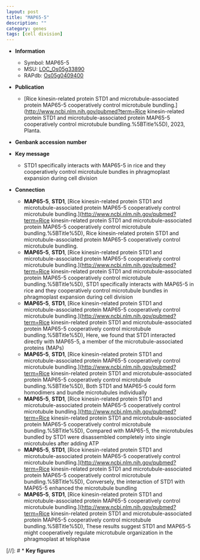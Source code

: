 ```yaml
---
layout: post
title: "MAP65-5"
description: ""
category: genes
tags: [cell division]
---
```


* **Information**  
    + Symbol: MAP65-5  
    + MSU: [LOC_Os05g33890](http://rice.uga.edu/cgi-bin/ORF_infopage.cgi?orf=LOC_Os05g33890)  
    + RAPdb: [Os05g0409400](http://rapdb.dna.affrc.go.jp/viewer/gbrowse_details/irgsp1?name=Os05g0409400)  

* **Publication**  
    + [Rice kinesin-related protein STD1 and microtubule-associated protein MAP65-5 cooperatively control microtubule bundling.](http://www.ncbi.nlm.nih.gov/pubmed?term=Rice kinesin-related protein STD1 and microtubule-associated protein MAP65-5 cooperatively control microtubule bundling.%5BTitle%5D), 2023, Planta.

* **Genbank accession number**  

* **Key message**  
    + STD1 specifically interacts with MAP65-5 in rice and they cooperatively control microtubule bundles in phragmoplast expansion during cell division

* **Connection**  
    + __MAP65-5__, __STD1__, [Rice kinesin-related protein STD1 and microtubule-associated protein MAP65-5 cooperatively control microtubule bundling.](http://www.ncbi.nlm.nih.gov/pubmed?term=Rice kinesin-related protein STD1 and microtubule-associated protein MAP65-5 cooperatively control microtubule bundling.%5BTitle%5D), Rice kinesin-related protein STD1 and microtubule-associated protein MAP65-5 cooperatively control microtubule bundling.
    + __MAP65-5__, __STD1__, [Rice kinesin-related protein STD1 and microtubule-associated protein MAP65-5 cooperatively control microtubule bundling.](http://www.ncbi.nlm.nih.gov/pubmed?term=Rice kinesin-related protein STD1 and microtubule-associated protein MAP65-5 cooperatively control microtubule bundling.%5BTitle%5D), STD1 specifically interacts with MAP65-5 in rice and they cooperatively control microtubule bundles in phragmoplast expansion during cell division
    + __MAP65-5__, __STD1__, [Rice kinesin-related protein STD1 and microtubule-associated protein MAP65-5 cooperatively control microtubule bundling.](http://www.ncbi.nlm.nih.gov/pubmed?term=Rice kinesin-related protein STD1 and microtubule-associated protein MAP65-5 cooperatively control microtubule bundling.%5BTitle%5D),  Here, we found that STD1 interacted directly with MAP65-5, a member of the microtubule-associated proteins (MAPs)
    + __MAP65-5__, __STD1__, [Rice kinesin-related protein STD1 and microtubule-associated protein MAP65-5 cooperatively control microtubule bundling.](http://www.ncbi.nlm.nih.gov/pubmed?term=Rice kinesin-related protein STD1 and microtubule-associated protein MAP65-5 cooperatively control microtubule bundling.%5BTitle%5D),  Both STD1 and MAP65-5 could form homodimers and bundle microtubules individually
    + __MAP65-5__, __STD1__, [Rice kinesin-related protein STD1 and microtubule-associated protein MAP65-5 cooperatively control microtubule bundling.](http://www.ncbi.nlm.nih.gov/pubmed?term=Rice kinesin-related protein STD1 and microtubule-associated protein MAP65-5 cooperatively control microtubule bundling.%5BTitle%5D),  Compared with MAP65-5, the microtubules bundled by STD1 were disassembled completely into single microtubules after adding ATP
    + __MAP65-5__, __STD1__, [Rice kinesin-related protein STD1 and microtubule-associated protein MAP65-5 cooperatively control microtubule bundling.](http://www.ncbi.nlm.nih.gov/pubmed?term=Rice kinesin-related protein STD1 and microtubule-associated protein MAP65-5 cooperatively control microtubule bundling.%5BTitle%5D),  Conversely, the interaction of STD1 with MAP65-5 enhanced the microtubule bundling
    + __MAP65-5__, __STD1__, [Rice kinesin-related protein STD1 and microtubule-associated protein MAP65-5 cooperatively control microtubule bundling.](http://www.ncbi.nlm.nih.gov/pubmed?term=Rice kinesin-related protein STD1 and microtubule-associated protein MAP65-5 cooperatively control microtubule bundling.%5BTitle%5D),  These results suggest STD1 and MAP65-5 might cooperatively regulate microtubule organization in the phragmoplast at telophase

[//]: # * **Key figures**  


